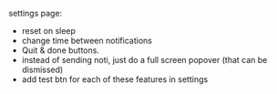 settings page:
- reset on sleep
- change time between notifications
- Quit & done buttons.
- instead of sending noti, just do a full screen popover (that can be dismissed)
- add test btn for each of these features in settings 